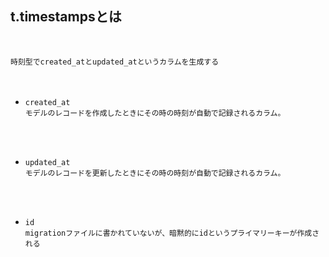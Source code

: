 ## t.timestampsとは  
<br>

`時刻型でcreated_atとupdated_atというカラムを生成する`  
<br>
<br>

- `created_at`  
`モデルのレコードを作成したときにその時の時刻が自動で記録されるカラム。`
<br>
<br>

- `updated_at`  
`モデルのレコードを更新したときにその時の時刻が自動で記録されるカラム。`
<br>
<br>

- `id`  
`migrationファイルに書かれていないが、暗黙的にidというプライマリーキーが作成される`